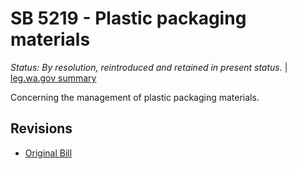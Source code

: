 # SB 5219 - Plastic packaging materials
*Status: By resolution, reintroduced and retained in present status.* | [leg.wa.gov summary](https://app.leg.wa.gov/billsummary?BillNumber=5219&Year=2021)

Concerning the management of plastic packaging materials.

## Revisions
* [Original Bill](1/)